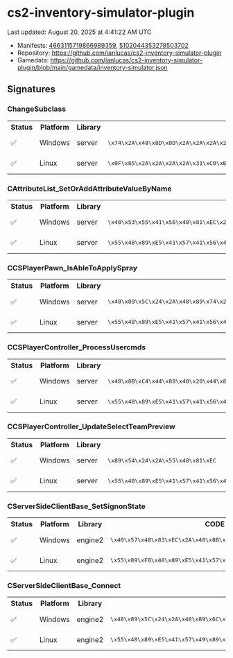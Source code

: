 # cs2-inventory-simulator-plugin 

Last updated: August 20, 2025 at 4:41:22 AM UTC

* Manifests: [4663115719866989359](https://steamdb.info/depot/2347771/history/?changeid=M:4663115719866989359), [5102044353278503702](https://steamdb.info/depot/2347773/history/?changeid=M:5102044353278503702)
* Repository: https://github.com/ianlucas/cs2-inventory-simulator-plugin
* Gamedata: https://github.com/ianlucas/cs2-inventory-simulator-plugin/blob/main/gamedata/inventory-simulator.json

## Signatures

### ChangeSubclass

<table>
<tr><th>Status</th><th>Platform</th><th>Library</th><th>CODE-Style</th><th>IDA-Style</th></tr><tr><td>✅</td><td>Windows</td><td>server</td><td>
<pre>
\x74\x2A\x48\x8D\x0D\x2A\x2A\x2A\x2A\xFF\x15\x2A\x2A\x2A\x2A\xEB\x2A\xBA
</pre>
</td><td>
<pre>
74 ? 48 8D 0D ? ? ? ? FF 15 ? ? ? ? EB ? BA
</pre>
</td></tr><tr><td>✅</td><td>Linux</td><td>server</td><td>
<pre>
\x0F\x85\x2A\x2A\x2A\x2A\x31\xC0\xB9\x2A\x2A\x2A\x2A\xBA\x2A\x2A\x2A\x2A\x66\x0F\xEF\xC0\x31\xF6\x31\xFF\x48\xC7\x45\x2A\x2A\x2A\x2A\x2A\x48\xC7\x45\x2A\x2A\x2A\x2A\x2A\x48\xC7\x45\x2A\x2A\x2A\x2A\x2A\x48\xC7\x45\x2A\x2A\x2A\x2A\x2A\x0F\x29\x45\x2A\x48\xC7\x45\x2A\x2A\x2A\x2A\x2A\xC7\x45\x2A\x2A\x2A\x2A\x2A\x66\x89\x45\x2A\xE8\x2A\x2A\x2A\x2A\x41\x89\xC5\x85\xC0\x0F\x8E
</pre>
</td><td>
<pre>
0F 85 ? ? ? ? 31 C0 B9 ? ? ? ? BA ? ? ? ? 66 0F EF C0 31 F6 31 FF 48 C7 45 ? ? ? ? ? 48 C7 45 ? ? ? ? ? 48 C7 45 ? ? ? ? ? 48 C7 45 ? ? ? ? ? 0F 29 45 ? 48 C7 45 ? ? ? ? ? C7 45 ? ? ? ? ? 66 89 45 ? E8 ? ? ? ? 41 89 C5 85 C0 0F 8E
</pre>
</td></tr></table>

### CAttributeList_SetOrAddAttributeValueByName

<table>
<tr><th>Status</th><th>Platform</th><th>Library</th><th>CODE-Style</th><th>IDA-Style</th></tr><tr><td>✅</td><td>Windows</td><td>server</td><td>
<pre>
\x40\x53\x55\x41\x56\x48\x81\xEC\x2A\x2A\x2A\x2A\x0F\x29\x74\x24
</pre>
</td><td>
<pre>
40 53 55 41 56 48 81 EC ? ? ? ? 0F 29 74 24
</pre>
</td></tr><tr><td>✅</td><td>Linux</td><td>server</td><td>
<pre>
\x55\x48\x89\xE5\x41\x57\x41\x56\x49\x89\xFE\x41\x55\x41\x54\x53\x48\x89\xF3\x48\x83\xEC\x2A\xF3\x0F\x11\x85
</pre>
</td><td>
<pre>
55 48 89 E5 41 57 41 56 49 89 FE 41 55 41 54 53 48 89 F3 48 83 EC ? F3 0F 11 85
</pre>
</td></tr></table>

### CCSPlayerPawn_IsAbleToApplySpray

<table>
<tr><th>Status</th><th>Platform</th><th>Library</th><th>CODE-Style</th><th>IDA-Style</th></tr><tr><td>✅</td><td>Windows</td><td>server</td><td>
<pre>
\x48\x89\x5C\x24\x2A\x48\x89\x74\x24\x2A\x48\x89\x7C\x24\x2A\x4C\x89\x74\x24\x2A\x55\x48\x8D\xAC\x24\x2A\x2A\x2A\x2A\x48\x81\xEC\x2A\x2A\x2A\x2A\x49\x8B\xF1
</pre>
</td><td>
<pre>
48 89 5C 24 ? 48 89 74 24 ? 48 89 7C 24 ? 4C 89 74 24 ? 55 48 8D AC 24 ? ? ? ? 48 81 EC ? ? ? ? 49 8B F1
</pre>
</td></tr><tr><td>✅</td><td>Linux</td><td>server</td><td>
<pre>
\x55\x48\x89\xE5\x41\x57\x41\x56\x49\x89\xD6\x41\x55\x48\x8D\x95\x2A\x2A\x2A\x2A\x49\x89\xCD
</pre>
</td><td>
<pre>
55 48 89 E5 41 57 41 56 49 89 D6 41 55 48 8D 95 ? ? ? ? 49 89 CD
</pre>
</td></tr></table>

### CCSPlayerController_ProcessUsercmds

<table>
<tr><th>Status</th><th>Platform</th><th>Library</th><th>CODE-Style</th><th>IDA-Style</th></tr><tr><td>✅</td><td>Windows</td><td>server</td><td>
<pre>
\x48\x8B\xC4\x44\x88\x48\x20\x44\x89\x40\x18\x48\x89\x50\x10\x53
</pre>
</td><td>
<pre>
48 8B C4 44 88 48 20 44 89 40 18 48 89 50 10 53
</pre>
</td></tr><tr><td>✅</td><td>Linux</td><td>server</td><td>
<pre>
\x55\x48\x89\xE5\x41\x57\x41\x56\x41\x55\x41\x54\x53\x48\x89\xFB\x48\x83\xEC\x2A\x89\x4D
</pre>
</td><td>
<pre>
55 48 89 E5 41 57 41 56 41 55 41 54 53 48 89 FB 48 83 EC ? 89 4D
</pre>
</td></tr></table>

### CCSPlayerController_UpdateSelectTeamPreview

<table>
<tr><th>Status</th><th>Platform</th><th>Library</th><th>CODE-Style</th><th>IDA-Style</th></tr><tr><td>✅</td><td>Windows</td><td>server</td><td>
<pre>
\x89\x54\x24\x2A\x55\x48\x81\xEC
</pre>
</td><td>
<pre>
89 54 24 ? 55 48 81 EC
</pre>
</td></tr><tr><td>✅</td><td>Linux</td><td>server</td><td>
<pre>
\x55\x48\x89\xE5\x41\x57\x41\x56\x41\x55\x41\x54\x53\x48\x89\xFB\x48\x83\xEC\x2A\x89\x75
</pre>
</td><td>
<pre>
55 48 89 E5 41 57 41 56 41 55 41 54 53 48 89 FB 48 83 EC ? 89 75
</pre>
</td></tr></table>

### CServerSideClientBase_SetSignonState

<table>
<tr><th>Status</th><th>Platform</th><th>Library</th><th>CODE-Style</th><th>IDA-Style</th></tr><tr><td>✅</td><td>Windows</td><td>engine2</td><td>
<pre>
\x40\x57\x48\x83\xEC\x2A\x48\x8B\xF9\x48\x89\x74\x24
</pre>
</td><td>
<pre>
40 57 48 83 EC ? 48 8B F9 48 89 74 24
</pre>
</td></tr><tr><td>✅</td><td>Linux</td><td>engine2</td><td>
<pre>
\x55\x89\xF0\x48\x89\xE5\x41\x57\x41\x56\x41\x55\x41\x54\x41\x89\xF4
</pre>
</td><td>
<pre>
55 89 F0 48 89 E5 41 57 41 56 41 55 41 54 41 89 F4
</pre>
</td></tr></table>

### CServerSideClientBase_Connect

<table>
<tr><th>Status</th><th>Platform</th><th>Library</th><th>CODE-Style</th><th>IDA-Style</th></tr><tr><td>✅</td><td>Windows</td><td>engine2</td><td>
<pre>
\x48\x89\x5C\x24\x2A\x48\x89\x6C\x24\x2A\x48\x89\x74\x24\x2A\x57\x41\x54\x41\x55\x41\x56\x41\x57\x48\x83\xEC\x2A\x4C\x8B\xBC\x24
</pre>
</td><td>
<pre>
48 89 5C 24 ? 48 89 6C 24 ? 48 89 74 24 ? 57 41 54 41 55 41 56 41 57 48 83 EC ? 4C 8B BC 24
</pre>
</td></tr><tr><td>✅</td><td>Linux</td><td>engine2</td><td>
<pre>
\x55\x48\x89\xE5\x41\x57\x49\x89\xFF\x41\x56\x41\x89\xCE\x41\x55\x41\xBD
</pre>
</td><td>
<pre>
55 48 89 E5 41 57 49 89 FF 41 56 41 89 CE 41 55 41 BD
</pre>
</td></tr></table>

